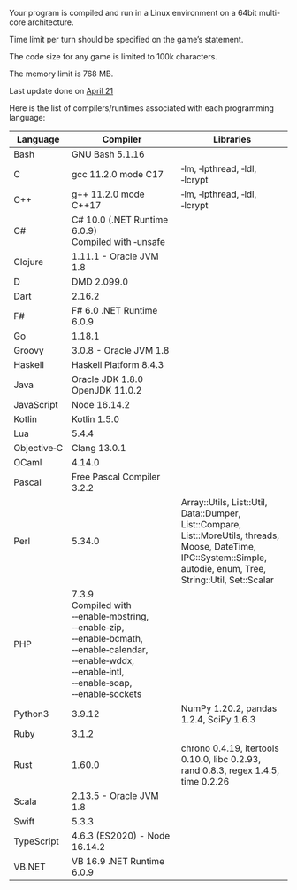 Your program is compiled and run in a Linux environment on a 64bit multi-core architecture.

Time limit per turn should be specified on the game’s statement.

The code size for any game is limited to 100k characters.

The memory limit is 768 MB.

Last update done on [April 21](https://www.codingame.com/forum/t/languages-update/1574/264)

Here is the list of compilers/runtimes associated with each programming language:

|Language|Compiler|Libraries|
|--------|--------|---------|
|Bash	 	|GNU Bash 5.1.16        				|								|
|C	     	|gcc 11.2.0 mode C17   				|‑lm, ‑lpthread, ‑ldl, ‑lcrypt	|
|C++	 	|g++ 11.2.0 mode C++17 				|‑lm, ‑lpthread, ‑ldl, ‑lcrypt	|
|C#			|C# 10.0 (.NET Runtime 6.0.9) <br> Compiled with ‑unsafe|		|
|Clojure	|1.11.1 - Oracle JVM 1.8 			|								|
|D			|DMD 2.099.0 						|								|
|Dart		|2.16.2								|								|
|F#			|F# 6.0 .NET Runtime 6.0.9			|								|
|Go			|1.18.1								|								|
|Groovy		|3.0.8 - Oracle JVM 1.8				|								|
|Haskell	|Haskell Platform 8.4.3				|								|
|Java		|Oracle JDK 1.8.0 <br> OpenJDK 11.0.2 |								|
|JavaScript	|Node 16.14.2 						|								|
|Kotlin		|Kotlin 1.5.0 						|								|
|Lua		|5.4.4								|								|
|Objective‑C|Clang 13.0.1 						|								|
|OCaml		|4.14.0								|								|
|Pascal		|Free Pascal Compiler 3.2.2			|								|
|Perl		|5.34.0 							|Array::Utils, List::Util, Data::Dumper, List::Compare, <br> List::MoreUtils, threads, Moose, DateTime, IPC::System::Simple, <br>autodie, enum, Tree, String::Util, Set::Scalar		|
|PHP		|7.3.9 	<br> Compiled with ‑‑enable‑mbstring, ‑‑enable‑zip, ‑‑enable‑bcmath, <br> ‑‑enable‑calendar, ‑‑enable‑wddx, ‑‑enable‑intl, ‑‑enable‑soap, ‑‑enable‑sockets	|											|
|Python3	|3.9.12 								|NumPy 1.20.2, pandas 1.2.4, SciPy 1.6.3 	|
|Ruby		|3.1.2 								|											|
|Rust		|1.60.0 							|chrono 0.4.19, itertools 0.10.0, libc 0.2.93, <br> rand 0.8.3, regex 1.4.5, time 0.2.26 	 																			 |
|Scala		|2.13.5 - Oracle JVM 1.8			|											|
|Swift		|5.3.3								|											|
|TypeScript	|4.6.3 (ES2020) - Node 16.14.2		|											|
|VB.NET		|VB 16.9 .NET Runtime 6.0.9 			|											|